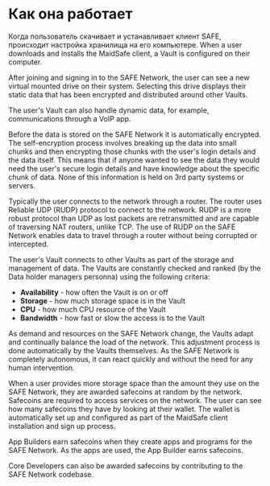 # Как она работает

Когда пользователь скачивает и устанавливает клиент SAFE, происходит настройка хранилища на его компьютере. 
When a user downloads and installs the MaidSafe client, a Vault is configured on their computer.

After joining and signing in to the SAFE Network, the user can see a new virtual mounted drive on their system. Selecting this drive displays their static data that has been encrypted and distributed around other Vaults.

The user's Vault can also handle dynamic data, for example, communications through a VoIP app.

Before the data is stored on the SAFE Network it is automatically encrypted. The self-encryption process involves breaking up the data into small chunks and then encrypting those chunks with the user's login details and the data itself. This means that if anyone wanted to see the data they would need the user's secure login details and have knowledge about the specific chunk of data. None of this information is held on 3rd party systems or servers.

Typically the user connects to the network through a router. The router uses Reliable UDP (RUDP) protocol to connect to the network. RUDP is a more robust protocol than UDP as lost packets are retransmitted and are capable of traversing NAT routers, unlike TCP. The use of RUDP on the SAFE Network enables data to travel through a router without being corrupted or intercepted.

The user's Vault connects to other Vaults as part of the storage and management of data. The Vaults are constantly checked and ranked (by the Data holder managers personna) using the following criteria:

* **Availability** - how often the Vault is on or off
* **Storage** - how much storage space is in the Vault
* **CPU** - how much CPU resource of the Vault
* **Bandwidth** - how fast or slow the access is to the Vault

As demand and resources on the SAFE Network change, the Vaults adapt and continually balance the load of the network. This adjustment process is done automatically by the Vaults themselves. As the SAFE Network is completely autonomous, it can react quickly and without the need for any human intervention.

When a user provides more storage space than the amount they use on the SAFE Network, they are awarded safecoins at random by the network. Safecoins are required to access services on the network. The user can see how many safecoins they have by looking at their wallet. The wallet is automatically set up and configured as part of the MaidSafe client installation and sign up process.

App Builders earn safecoins when they create apps and programs for the SAFE Network. As the apps are used, the App Builder earns safecoins.

Core Developers can also be awarded safecoins by contributing to the SAFE Network codebase.
